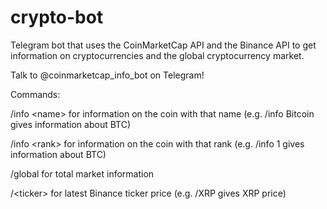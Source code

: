 # crypto-bot

Telegram bot that uses the CoinMarketCap API and the Binance API to get information on cryptocurrencies and the global cryptocurrency market.

Talk to @coinmarketcap_info_bot on Telegram!


Commands:

/info \<name\> for information on the coin with that name (e.g. /info Bitcoin gives information about BTC)

/info \<rank\> for information on the coin with that rank (e.g. /info 1 gives information about BTC)

/global for total market information

/\<ticker> for latest Binance ticker price (e.g. /XRP gives XRP price)
